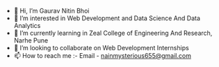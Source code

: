 - 👋 Hi, I’m Gaurav Nitin Bhoi
- 👀 I’m interested in Web Development and Data Science And Data Analytics 
- 🌱 I’m currently learning in Zeal College of Engineering And Research, Narhe Pune 
- 💞️ I’m looking to collaborate on Web Development Internships
- 📫 How to reach me :- Email - nainmysterious655@gmail.com

<!---
Gaurav306193/Gaurav306193 is a ✨ special ✨ repository because its `README.md` (this file) appears on your GitHub profile.
You can click the Preview link to take a look at your changes.
--->
